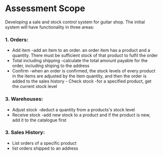 # Assessment Scope

 Developing a sale and stock control system for guitar shop. The initial system will have functionality in three areas:
### 1. Orders:
   - Add item -add an item to an order. an order item has a product and a quantity. There must be sufficient stock of that product to fulfil the order
   - Total including shipping -calculate the total amoiunt payable for the order, including shiping to the address
   - Confirm -when an order is confirmed, the stock levels of every product in the items are adjusted by the item quantity, and then the order is added to the sales history
    - Check stock -for a specified product, get the current stock level

### 3. Warehouses:
  - Adjust stock -deduct a quantity from a products's stock level
  - Receive stock -add new stock to a product and if the product is new, add it to the catalogue first

### 3. Sales History:
   - List orders of a specific product
   - list orders shipped to an address

